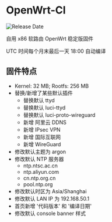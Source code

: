 # OpenWrt-CI 

![Release Date](https://img.shields.io/github/release-date/deplives/OpenWrt-CI?label=Release%20Date&style=flat-square)

自用 x86 软路由 OpenWrt 稳定版固件

UTC 时间每个月末最后一天 18:00 自动编译

## 固件特点

- Kernel: 32 MB; Rootfs: 256 MB
- 替换/新增了某些默认插件
    - 替换默认 ttyd
    - 替换默认 luci-ttyd
    - 替换默认 luci-proto-wireguard
    - 新增 阿里云 DDNS
    - 新增 IPsec VPN
    - 新增 国际互联网
    - 新增 WireGuard
- 修改默认主题为 argon
- 修改默认 NTP 服务器
    - ntp.ntsc.ac.cn 
    - ntp.aliyun.com 
    - cn.ntp.org.cn 
    - pool.ntp.org
- 修改默认时区为 Asia/Shanghai
- 修改默认 LAN IP 为 192.168.50.1
- 首页新增 '代码版本' 和 '编译日期'
- 修改默认 console banner 样式
